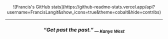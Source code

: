 <div align=center>
![Francis's GitHub stats](https://github-readme-stats.vercel.app/api?username=FrancisLangit&show_icons=true&theme=cobalt&hide=contribs)
  <hr />
  <h3>
    <i>
      “Get past the past.”<sub> — Kanye West</sub>
    </i>
  </h3>
</div>
